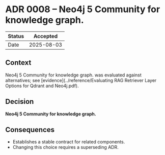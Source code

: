 # ADR 0008 – Neo4j 5 Community for knowledge graph.

| Status | Accepted |
|--------|----------|
| Date   | 2025-08-03 |

## Context
Neo4j 5 Community for knowledge graph. was evaluated against alternatives; see [evidence](../reference/Evaluating RAG Retriever Layer Options for Qdrant and Neo4j.pdf).

## Decision
**Neo4j 5 Community for knowledge graph.**

## Consequences
* Establishes a stable contract for related components.  
* Changing this choice requires a superseding ADR.
